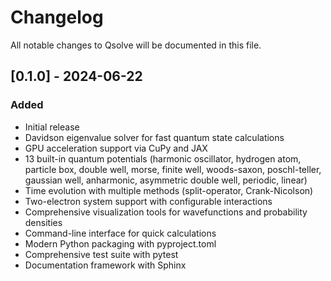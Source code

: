 # Changelog

All notable changes to Qsolve will be documented in this file.

## [0.1.0] - 2024-06-22
### Added
- Initial release
- Davidson eigenvalue solver for fast quantum state calculations
- GPU acceleration support via CuPy and JAX
- 13 built-in quantum potentials (harmonic oscillator, hydrogen atom, particle box, double well, morse, finite well, woods-saxon, poschl-teller, gaussian well, anharmonic, asymmetric double well, periodic, linear)
- Time evolution with multiple methods (split-operator, Crank-Nicolson)
- Two-electron system support with configurable interactions
- Comprehensive visualization tools for wavefunctions and probability densities
- Command-line interface for quick calculations
- Modern Python packaging with pyproject.toml
- Comprehensive test suite with pytest
- Documentation framework with Sphinx